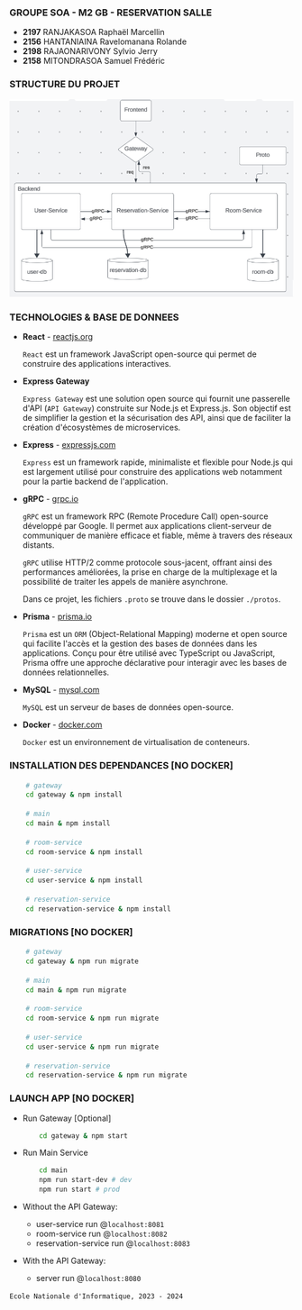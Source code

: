 ### GROUPE SOA - M2 GB - RESERVATION SALLE 
- **2197** RANJAKASOA Raphaël Marcellin
- **2156** HANTANIAINA Ravelomanana Rolande
- **2198** RAJAONARIVONY Sylvio Jerry
- **2158** MITONDRASOA Samuel Frédéric

### STRUCTURE DU PROJET
![Project Structure](./assets/grpc.png)

### TECHNOLOGIES & BASE DE DONNEES

- **React** - [reactjs.org](https://reactjs.org/)

    `React` est un framework JavaScript open-source qui permet de construire des applications interactives. 

- **Express Gateway**

    `Express Gateway` est une solution open source qui fournit une passerelle d'API (`API Gateway`) construite sur Node.js et Express.js. Son objectif est de simplifier la gestion et la sécurisation des API, ainsi que de faciliter la création d'écosystèmes de microservices.

- **Express** - [expressjs.com](https://expressjs.com/)

    `Express` est un framework rapide, minimaliste et flexible pour Node.js qui est largement utilisé pour construire des applications web notamment pour la partie backend de l'application. 

- **gRPC** - [grpc.io](https://grpc.io/)

    `gRPC` est un framework RPC (Remote Procedure Call) open-source développé par Google. Il permet aux applications client-serveur de communiquer de manière efficace et fiable, même à travers des réseaux distants. 

    `gRPC` utilise HTTP/2 comme protocole sous-jacent, offrant ainsi des performances améliorées, la prise en charge de la multiplexage et la possibilité de traiter les appels de manière asynchrone.

    Dans ce projet, les fichiers `.proto` se trouve dans le dossier `./protos`.

- **Prisma** - [prisma.io](https://prisma.io/)

    `Prisma` est un `ORM` (Object-Relational Mapping) moderne et open source qui facilite l'accès et la gestion des bases de données dans les applications. Conçu pour être utilisé avec TypeScript ou JavaScript, Prisma offre une approche déclarative pour interagir avec les bases de données relationnelles.

- **MySQL** - [mysql.com](https://www.mysql.com/)

    `MySQL` est un serveur de bases de données open-source.

- **Docker** - [docker.com](https://www.docker.com/)

    `Docker` est un environnement de virtualisation de conteneurs.

### INSTALLATION DES DEPENDANCES [NO DOCKER]
```bash
    # gateway
    cd gateway & npm install

    # main
    cd main & npm install

    # room-service  
    cd room-service & npm install

    # user-service
    cd user-service & npm install

    # reservation-service
    cd reservation-service & npm install
```
### MIGRATIONS [NO DOCKER]
```bash
    # gateway
    cd gateway & npm run migrate

    # main
    cd main & npm run migrate

    # room-service  
    cd room-service & npm run migrate

    # user-service
    cd user-service & npm run migrate

    # reservation-service
    cd reservation-service & npm run migrate
```

### LAUNCH APP [NO DOCKER]

- Run Gateway [Optional]
    ```bash
        cd gateway & npm start
    ```

- Run Main Service
    ```bash
        cd main
        npm run start-dev # dev
        npm run start # prod
    ```

- Without the API Gateway:
    * user-service run @`localhost:8081`
    * room-service run @`localhost:8082`
    * reservation-service run @`localhost:8083`

- With the API Gateway:
    * server run @`localhost:8080`

`Ecole Nationale d'Informatique, 2023 - 2024`

